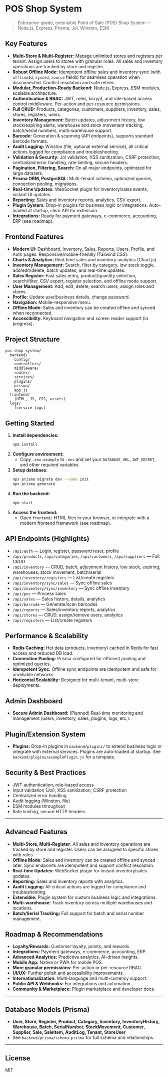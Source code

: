 # POS Shop System

> Enterprise-grade, extensible Point of Sale (POS) Shop System — Node.js, Express, Prisma, Joi, Winston, ESM


## Key Features

- **Multi-Store & Multi-Register:** Manage unlimited stores and registers per tenant. Assign users to stores with granular roles. All sales and inventory operations are tracked by store and register.
- **Robust Offline Mode:** Idempotent offline sales and inventory sync (with `offlineId`, `synced`, `source` fields) for seamless operation when disconnected. Conflict resolution and safe retries.
- **Modular, Production-Ready Backend:** Node.js, Express, ESM modules, scalable architecture.
- **Authentication & RBAC:** JWT, roles, bcrypt, and role-based access control middleware. Per-action and per-resource permissions.
- **Full CRUD:** Products, categories, customers, suppliers, inventory, sales, stores, registers, users.
- **Inventory Management:** Batch updates, adjustment history, low stock/expiring alerts, warehouse and stock movement tracking, batch/serial numbers, multi-warehouse support.
- **Barcode:** Generation & scanning (API endpoints), supports standard barcode formats.
- **Audit Logging:** Winston (file, optional external service), all critical actions logged for compliance and troubleshooting.
- **Validation & Security:** Joi validation, XSS sanitization, CSRF protection, centralized error handling, rate limiting, secure headers.
- **Pagination, Filtering, Search:** On all major endpoints, optimized for large datasets.
- **Prisma ORM, PostgreSQL:** Multi-tenant schema, optimized queries, connection pooling, migrations.
- **Real-time Updates:** WebSocket plugin for inventory/sales events, instant UI updates.
- **Reporting:** Sales and inventory reports, analytics, CSV export.
- **Plugin System:** Drop-in plugins for business logic or integrations. Auto-loaded at startup, clear API for extension.
- **Integrations:** Ready for payment gateways, e-commerce, accounting, ERP (see roadmap).


## Frontend Features

- **Modern UI:** Dashboard, Inventory, Sales, Reports, Users, Profile, and Auth pages. Responsive/mobile-friendly (Tailwind CSS).
- **Charts & Analytics:** Real-time sales and inventory analytics (Chart.js).
- **Inventory Management:** Search, filter by category, low stock toggle, add/edit/delete, batch updates, and real-time updates.
- **Sales Register:** Fast sales entry, product/quantity selection, search/filter, CSV export, register selection, and offline mode support.
- **User Management:** Add, edit, delete, search users; assign roles and stores.
- **Profile:** Update user/business details, change password.
- **Navigation:** Mobile-responsive menu.
- **Offline Mode:** Sales and inventory can be created offline and synced when reconnected.
- **Accessibility:** Keyboard navigation and screen reader support (in progress).


## Project Structure

```text
pos-shop-system/
  backend/
    config/
    controllers/
    middleware/
    routes/
    services/
    plugins/
    prisma/
    app.js
  frontend/
    (HTML, JS, CSS, assets)
  logs/
    (service logs)
```


## Getting Started

1. **Install dependencies:**
   ```sh
   npm install
   ```
2. **Configure environment:**
   - Copy `.env.example` to `.env` and set your `DATABASE_URL`, `JWT_SECRET`, and other required variables.
3. **Setup database:**
   ```sh
   npx prisma migrate dev --name init
   npx prisma generate
   ```
4. **Run the backend:**
   ```sh
   npm start
   ```
5. **Access the frontend:**
   - Open `frontend/` HTML files in your browser, or integrate with a modern frontend framework (see roadmap).


## API Endpoints (Highlights)

- `/api/auth` — Login, register, password reset, profile
- `/api/products`, `/api/categories`, `/api/customers`, `/api/suppliers` — Full CRUD
- `/api/inventory` — CRUD, batch, adjustment history, low stock, expiring, warehouses, stock movement, batch/serial
- `/api/inventory/registers` — List/create registers
- `/api/inventory/sync/sales` — Sync offline sales
- `/api/inventory/sync/inventory` — Sync offline inventory
- `/api/pos` — Process sales
- `/api/sales` — Sales history, details, analytics
- `/api/barcode` — Generate/scan barcodes
- `/api/reports` — Sales/inventory reports, analytics
- `/api/stores` — CRUD, assign/remove users, analytics
- `/api/registers` — List/create registers


## Performance & Scalability

- **Redis Caching:** Hot data (products, inventory) cached in Redis for fast access and reduced DB load.
- **Connection Pooling:** Prisma configured for efficient pooling and optimized queries.
- **Idempotent Sync:** Offline sync endpoints are idempotent and safe for unreliable networks.
- **Horizontal Scalability:** Designed for multi-tenant, multi-store deployments.


## Admin Dashboard

- **Secure Admin Dashboard:** (Planned) Real-time monitoring and management (users, inventory, sales, plugins, logs, etc.).


## Plugin/Extension System

- **Plugins:** Drop-in plugins in `backend/plugins/` to extend business logic or integrate with external services. Plugins are auto-loaded at startup. See `backend/plugins/examplePlugin.js` for a template.


## Security & Best Practices

- JWT authentication, role-based access
- Input validation (Joi), XSS sanitization, CSRF protection
- Centralized error handling
- Audit logging (Winston, file)
- ESM modules throughout
- Rate limiting, secure HTTP headers

---


## Advanced Features

- **Multi-Store, Multi-Register:** All sales and inventory operations are tracked by store and register. Users can be assigned to specific stores with roles.
- **Offline Mode:** Sales and inventory can be created offline and synced later. Sync endpoints are idempotent and support conflict resolution.
- **Real-time Updates:** WebSocket plugin for instant inventory/sales updates.
- **Reporting:** Sales and inventory reports with analytics.
- **Audit Logging:** All critical actions are logged for compliance and troubleshooting.
- **Extensible:** Plugin system for custom business logic and integrations.
- **Multi-warehouse:** Track inventory across multiple warehouses and locations.
- **Batch/Serial Tracking:** Full support for batch and serial number management.


## Roadmap & Recommendations

- **Loyalty/Rewards:** Customer loyalty, points, and rewards.
- **Integrations:** Payment gateways, e-commerce, accounting, ERP.
- **Advanced Analytics:** Predictive analytics, AI-driven insights.
- **Mobile App:** Native or PWA for mobile POS.
- **More granular permissions:** Per-action or per-resource RBAC.
- **UI/UX:** Further polish and accessibility improvements.
- **Internationalization:** Multi-language and multi-currency support.
- **Public API & Webhooks:** For integrations and automation.
- **Community & Marketplace:** Plugin marketplace and developer docs.

---


## Database Models (Prisma)

- **User, Store, Register, Product, Category, Inventory, InventoryHistory, Warehouse, Batch, SerialNumber, StockMovement, Customer, Supplier, Sale, SaleItem, AuditLog, Tenant, StoreUser**
- See `backend/prisma/schema.prisma` for full schema and relationships.

---


## License

MIT
